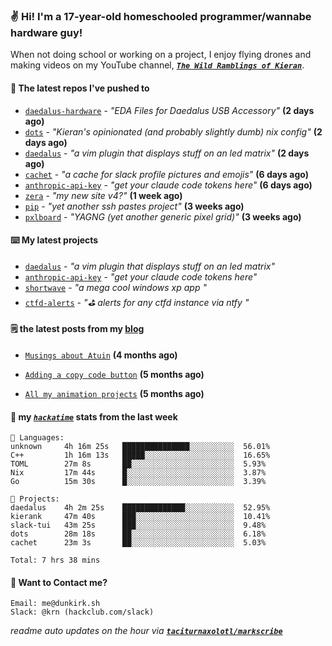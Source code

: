 ### ✌️ Hi! I'm a 17-year-old homeschooled programmer/wannabe hardware guy!

When not doing school or working on a project, I enjoy flying drones and making videos on my YouTube channel, [**_`The Wild Ramblings of Kieran`_**](https://youtube.com/@kieran.rambles).

#### 👷 The latest repos I've pushed to

- [`daedalus-hardware`](https://github.com/geschmit/daedalus-hardware) - _"EDA Files for Daedalus USB Accessory"_ **(2 days ago)**
- [`dots`](https://github.com/taciturnaxolotl/dots) - _"Kieran's opinionated (and probably slightly dumb) nix config"_ **(2 days ago)**
- [`daedalus`](https://github.com/taciturnaxolotl/daedalus) - _"a vim plugin that displays stuff on an led matrix"_ **(2 days ago)**
- [`cachet`](https://github.com/taciturnaxolotl/cachet) - _"a cache for slack profile pictures and emojis"_ **(6 days ago)**
- [`anthropic-api-key`](https://github.com/taciturnaxolotl/anthropic-api-key) - _"get your claude code tokens here"_ **(6 days ago)**
- [`zera`](https://github.com/taciturnaxolotl/zera) - _"my new site v4?"_ **(1 week ago)**
- [`pip`](https://github.com/taciturnaxolotl/pip) - _"yet another ssh pastes project"_ **(3 weeks ago)**
- [`pxlboard`](https://github.com/taciturnaxolotl/pxlboard) - _"YAGNG (yet another generic pixel grid)"_ **(3 weeks ago)**

#### ⌨️ My latest projects

- [`daedalus`](https://github.com/taciturnaxolotl/daedalus) - _"a vim plugin that displays stuff on an led matrix"_
- [`anthropic-api-key`](https://github.com/taciturnaxolotl/anthropic-api-key) - _"get your claude code tokens here"_
- [`shortwave`](https://github.com/taciturnaxolotl/shortwave) - _"a mega cool windows xp app "_
- [`ctfd-alerts`](https://github.com/taciturnaxolotl/ctfd-alerts) - _"⛳ alerts for any ctfd instance via ntfy "_

#### 🗒️ the latest posts from my [blog](https://dunkirk.sh)

- [`Musings about Atuin`](https://dunkirk.sh/blog/atuin/) **(4 months ago)**

- [`Adding a copy code button`](https://dunkirk.sh/blog/adding-a-copy-button/) **(5 months ago)**

- [`All my animation projects`](https://dunkirk.sh/blog/my-animations/) **(5 months ago)**



#### 📡 my [_`hackatime`_](https://waka.hackclub.com) stats from the last week

```text
💾 Languages:
unknown     4h 16m 25s   ███████████████░░░░░░░░░░  56.01%
C++         1h 16m 13s   █████░░░░░░░░░░░░░░░░░░░░  16.65%
TOML        27m 8s       ██░░░░░░░░░░░░░░░░░░░░░░░  5.93%
Nix         17m 44s      █░░░░░░░░░░░░░░░░░░░░░░░░  3.87%
Go          15m 30s      █░░░░░░░░░░░░░░░░░░░░░░░░  3.39%

💼 Projects:
daedalus    4h 2m 25s    ██████████████░░░░░░░░░░░  52.95%
kierank     47m 40s      ███░░░░░░░░░░░░░░░░░░░░░░  10.41%
slack-tui   43m 25s      ███░░░░░░░░░░░░░░░░░░░░░░  9.48%
dots        28m 18s      ██░░░░░░░░░░░░░░░░░░░░░░░  6.18%
cachet      23m 3s       ██░░░░░░░░░░░░░░░░░░░░░░░  5.03%

Total: 7 hrs 38 mins
```

#### 📮 Want to Contact me?

```text
Email: me@dunkirk.sh
Slack: @krn (hackclub.com/slack)
```

_readme auto updates on the hour via [**`taciturnaxolotl/markscribe`**](https://github.com/taciturnaxolotl/markscribe)_
